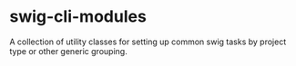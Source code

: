 # swig-cli-modules

A collection of utility classes for setting up common swig tasks by project type or other generic grouping.
